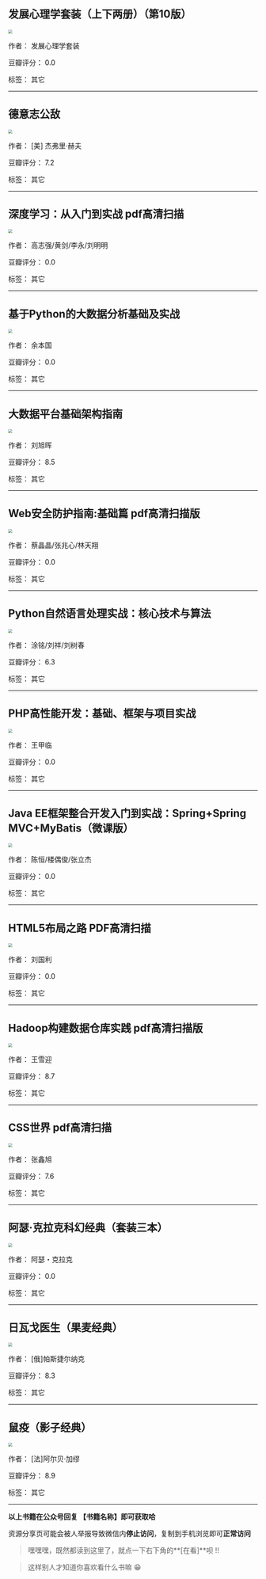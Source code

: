 ## 发展心理学套装（上下两册）（第10版）

<img src="https://www.aibooks.cc/wp-content/uploads/2020/02/2020021810221345.jpg" style="zoom:50%;" />

作者： 发展心理学套装

豆瓣评分：  0.0

标签： 其它


---

## 德意志公敌

<img src="https://www.aibooks.cc/wp-content/uploads/2020/02/2020021809310578.jpg" style="zoom:50%;" />

作者： [美] 杰弗里·赫夫

豆瓣评分：  7.2

标签： 其它


---

## 深度学习：从入门到实战 pdf高清扫描

<img src="https://www.aibooks.cc/wp-content/uploads/2020/02/2020021806101064.jpg" style="zoom:50%;" />

作者： 高志强/黄剑/李永/刘明明

豆瓣评分：  0.0

标签： 其它


---

## 基于Python的大数据分析基础及实战

<img src="https://www.aibooks.cc/wp-content/uploads/2020/02/2020021806004526.jpg" style="zoom:50%;" />

作者： 余本国

豆瓣评分：  0.0

标签： 其它


---

## 大数据平台基础架构指南

<img src="https://www.aibooks.cc/wp-content/uploads/2020/02/2020021805555450.jpg" style="zoom:50%;" />

作者： 刘旭晖 

豆瓣评分：  8.5

标签： 其它


---

## Web安全防护指南:基础篇 pdf高清扫描版

<img src="https://www.aibooks.cc/wp-content/uploads/2020/02/202002180553404.jpg" style="zoom:50%;" />

作者： 蔡晶晶/张兆心/林天翔 

豆瓣评分：  0.0

标签： 其它


---

## Python自然语言处理实战：核心技术与算法

<img src="https://www.aibooks.cc/wp-content/uploads/2020/02/2020021805463798.jpg" style="zoom:50%;" />

作者： 涂铭/刘祥/刘树春 

豆瓣评分：  6.3

标签： 其它


---

## PHP高性能开发：基础、框架与项目实战

<img src="https://www.aibooks.cc/wp-content/uploads/2020/02/2020021805441974.jpg" style="zoom:50%;" />

作者： 王甲临

豆瓣评分：  0.0

标签： 其它


---

## Java EE框架整合开发入门到实战：Spring+Spring MVC+MyBatis（微课版）

<img src="https://www.aibooks.cc/wp-content/uploads/2020/02/2020021805313828.jpg" style="zoom:50%;" />

作者： 陈恒/楼偶俊/张立杰

豆瓣评分：  0.0

标签： 其它


---

## HTML5布局之路 PDF高清扫描

<img src="https://www.aibooks.cc/wp-content/uploads/2020/02/2020021805274310.jpg" style="zoom:50%;" />

作者： 刘国利

豆瓣评分：  0.0

标签： 其它


---

## Hadoop构建数据仓库实践 pdf高清扫描版

<img src="https://www.aibooks.cc/wp-content/uploads/2020/02/2020021804514774.jpg" style="zoom:50%;" />

作者： 王雪迎 

豆瓣评分：  8.7

标签： 其它


---

## CSS世界 pdf高清扫描

<img src="https://www.aibooks.cc/wp-content/uploads/2020/02/2020021804495493.jpg" style="zoom:50%;" />

作者： 张鑫旭

豆瓣评分：  7.6

标签： 其它


---

## 阿瑟·克拉克科幻经典（套装三本）

<img src="https://www.aibooks.cc/wp-content/uploads/2020/02/2020021708330272.jpg" style="zoom:50%;" />

作者： 阿瑟・克拉克

豆瓣评分：  0.0

标签： 其它


---

## 日瓦戈医生（果麦经典）

<img src="https://www.aibooks.cc/wp-content/uploads/2020/02/2020021708270631.jpg" style="zoom:50%;" />

作者： [俄]帕斯捷尔纳克 

豆瓣评分：  8.3

标签： 其它


---

## 鼠疫（影子经典）

<img src="https://www.aibooks.cc/wp-content/uploads/2020/02/2020021708223912.jpg" style="zoom:50%;" />

作者： [法]阿尔贝·加缪

豆瓣评分：  8.9

标签： 其它


---


**以上书籍在公众号回复 【书籍名称】即可获取哈** 


资源分享页可能会被人举报导致微信内**停止访问**，复制到手机浏览即可**正常访问**


> 嘿嘿嘿，既然都读到这里了，就点一下右下角的**[在看]**呗 !!

> 

> 这样别人才知道你喜欢看什么书嘛 😁

